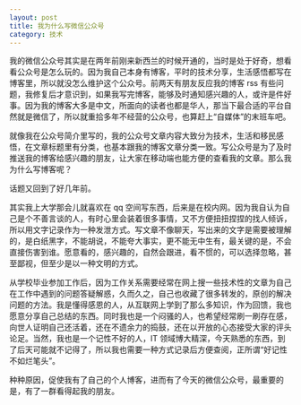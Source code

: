 ```yaml
---
layout: post
title: 我为什么写微信公众号
category: 技术
---
```


我的微信公众号其实是在两年前刚来新西兰的时候开通的，当时是处于好奇，想看看公众号是怎么玩的。因为我自己本身有博客，平时的技术分享，生活感悟都写在博客里，所以就没怎么维护这个公众号。前两天有朋友反应我的博客 rss 有些问题，我修复后才意识到，如果我写完博客，能够及时通知感兴趣的人，或许是件好事。因为我的博客大多是中文，所面向的读者也都是华人，那当下最合适的平台自然就是微信了，所以就重拾多年不经营的公众号，也算赶上“自媒体”的末班车吧。

就像我在公众号简介里写的，我的公众号文章内容大致分为技术，生活和移民感悟，在文章标题里有分类，也基本跟我的博客文章分类一致。写公众号是为了及时推送我的博客给感兴趣的朋友，让大家在移动端也能方便的查看我的文章。那么我为什么写博客呢？

话题又回到了好几年前。

其实我上大学那会儿就喜欢在 qq 空间写东西，后来是在校内网。因为我自认为自己是个不善言谈的人，有时心里会装着很多事情，又不方便扭扭捏捏的找人倾诉，所以用文字记录作为一种发泄方式。写文章不像聊天，写出来的文字是需要被理解的，是白纸黑字，不能胡说，不能夸大事实，更不能无中生有，最关键的是，不会直接伤害到谁。愿意看的，感兴趣的，自然会跟进，看不惯的，可以选择忽略，甚至鄙视，但至少是以一种文明的方式。

从学校毕业参加工作后，因为工作关系需要经常在网上搜一些技术性的文章为自己在工作中遇到的问题答疑解惑，久而久之，自己也收藏了很多转发的，原创的解决问题的方法。我是懂得感恩的人，从互联网上学到了那么多知识，作为回馈，我也愿意分享自己总结的东西。同时我也是一个闷骚的人，也希望经常刷一刷存在感，向世人证明自己还活着，还在不遗余力的捣鼓，还在以开放的心态接受大家的评头论足。当然，我也是一个记性不好的人，IT 领域博大精深，今天熟悉的东西，到了后天可能就不记得了，所以我也需要一种方式记录后方便查阅，正所谓“好记性不如烂笔头”。

种种原因，促使我有了自己的个人博客，进而有了今天的微信公众号，最重要的是，有了一群看得起我的朋友。
